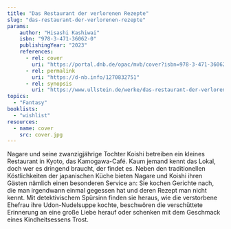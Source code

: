 ```yaml
---
title: "Das Restaurant der verlorenen Rezepte"
slug: "das-restaurant-der-verlorenen-rezepte"
params:
    author: "Hisashi Kashiwai"
    isbn: "978-3-471-36062-0"
    publishingYear: "2023"
    references:
      - rel: cover
        uri: "https://portal.dnb.de/opac/mvb/cover?isbn=978-3-471-36062-0"
      - rel: permalink
        uri: "https://d-nb.info/1270832751"
      - rel: synopsis
        uri: "https://www.ullstein.de/werke/das-restaurant-der-verlorenen-rezepte/hardcover/9783471360620"
topics:
  - "Fantasy"
booklists:
  - "wishlist"
resources:
  - name: cover
    src: cover.jpg
---
```

Nagare und seine zwanzigjährige Tochter Koishi betreiben ein kleines 
Restaurant in Kyoto, das Kamogawa-Café. Kaum jemand kennt das Lokal, doch wer 
es dringend braucht, der findet es. Neben den traditionellen Köstlichkeiten 
der japanischen Küche bieten Nagare und Koishi ihren Gästen nämlich einen 
besonderen Service an: Sie kochen Gerichte nach, die man irgendwann einmal 
gegessen hat und deren Rezept man nicht kennt. Mit detektivischem Spürsinn 
finden sie heraus, wie die verstorbene Ehefrau ihre Udon-Nudelsuppe kochte, 
beschwören die verschüttete Erinnerung an eine große Liebe herauf oder 
schenken mit dem Geschmack eines Kindheitsessens Trost.